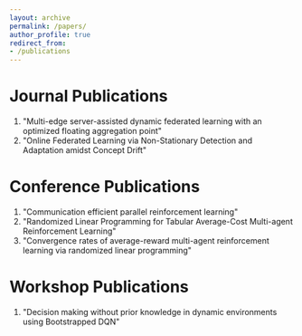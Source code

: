 ```yaml
---
layout: archive
permalink: /papers/
author_profile: true
redirect_from:
- /publications
---
```


Journal Publications
======
1. "Multi-edge server-assisted dynamic federated learning with an optimized floating aggregation point"
1. "Online Federated Learning via Non-Stationary Detection and Adaptation amidst Concept Drift"

Conference Publications
======
1. "Communication efficient parallel reinforcement learning"
1. "Randomized Linear Programming for Tabular Average-Cost Multi-agent Reinforcement Learning"
1. "Convergence rates of average-reward multi-agent reinforcement learning via randomized linear programming"

Workshop Publications
======
1. "Decision making without prior knowledge in dynamic environments using Bootstrapped DQN"
